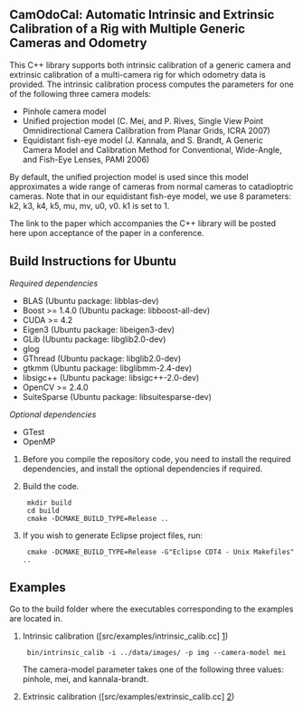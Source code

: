 CamOdoCal: Automatic Intrinsic and Extrinsic Calibration of a Rig with Multiple Generic Cameras and Odometry
------------------------------------------------------------------------------------------------------------

This C++ library supports both intrinsic calibration of a generic camera and extrinsic calibration of a multi-camera rig for which odometry data is provided. The intrinsic calibration process computes the parameters for one of the following three camera models:
* Pinhole camera model
* Unified projection model (C. Mei, and P. Rives, Single View Point Omnidirectional Camera Calibration from Planar Grids, ICRA 2007)
* Equidistant fish-eye model (J. Kannala, and S. Brandt, A Generic Camera Model and Calibration Method for Conventional, Wide-Angle, and Fish-Eye Lenses, PAMI 2006)

By default, the unified projection model is used since this model approximates a wide range of cameras from normal cameras to catadioptric cameras. Note that in our equidistant fish-eye model, we use 8 parameters: k2, k3, k4, k5, mu, mv, u0, v0. k1 is set to 1.

The link to the paper which accompanies the C++ library will be posted here upon acceptance of the paper in a conference.

Build Instructions for Ubuntu
-----------------------------

*Required dependencies*
* BLAS (Ubuntu package: libblas-dev)
* Boost >= 1.4.0 (Ubuntu package: libboost-all-dev)
* CUDA >= 4.2
* Eigen3 (Ubuntu package: libeigen3-dev)
* GLib (Ubuntu package: libglib2.0-dev)
* glog
* GThread (Ubuntu package: libglib2.0-dev)
* gtkmm (Ubuntu package: libglibmm-2.4-dev)
* libsigc++ (Ubuntu package: libsigc++-2.0-dev)
* OpenCV >= 2.4.0
* SuiteSparse (Ubuntu package: libsuitesparse-dev)

*Optional dependencies*
* GTest
* OpenMP

1. Before you compile the repository code, you need to install the required
   dependencies, and install the optional dependencies if required.

2. Build the code.

        mkdir build
        cd build
        cmake -DCMAKE_BUILD_TYPE=Release ..

3. If you wish to generate Eclipse project files, run:

        cmake -DCMAKE_BUILD_TYPE=Release -G"Eclipse CDT4 - Unix Makefiles" ..

Examples
--------

Go to the build folder where the executables corresponding to the examples are located in.

1. Intrinsic calibration ([src/examples/intrinsic_calib.cc] [1])

        bin/intrinsic_calib -i ../data/images/ -p img --camera-model mei

   The camera-model parameter takes one of the following three values: pinhole, mei, and kannala-brandt.

2. Extrinsic calibration ([src/examples/extrinsic_calib.cc] [2])
   
  [1]: https://github.com/hengli/camodocal/blob/master/src/examples/intrinsic_calib.cc "src/examples/intrinsic_calib.cc"
  [2]: https://github.com/hengli/camodocal/blob/master/src/examples/extrinsic_calib.cc "src/examples/extrinsic_calib.cc"
